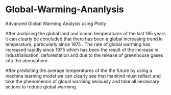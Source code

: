 # Global-Warming-Ananlysis
Advanced Global Warming Analysis using Plotly . 

After analysing the global land and ocean temperatures of the last 185 years it can clearly be concluded  that there has been a global increasing trend in temperature, particularly since 1975 . The rate of global warming has increased rapidly since 1975 which has been the result of the increase in industrialisation, deforestation and due to the release of greenhouse gases into the atmosphere. 

After predicting the average temperatures of the the future by using a machine learning model we can clearly see that mankind must reflect and take the phenomenon of global warming seriously  and take all necessary actions to reduce global warming.
